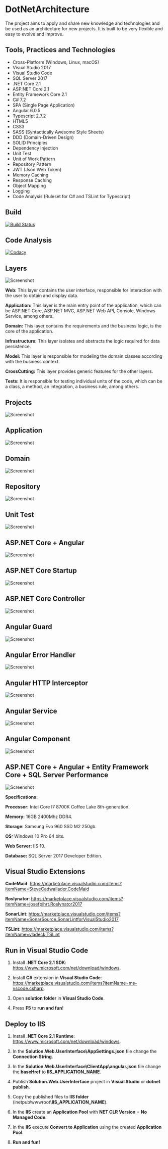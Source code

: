 # DotNetArchitecture

The project aims to apply and share new knowledge and technologies and be used as an architecture for new projects. It is built to be very flexible and easy to evolve and improve.

## Tools, Practices and Technologies

* Cross-Platform (Windows, Linux, macOS)
* Visual Studio 2017
* Visual Studio Code
* SQL Server 2017
* .NET Core 2.1
* ASP.NET Core 2.1
* Entity Framework Core 2.1
* C# 7.2
* SPA (Single Page Application)
* Angular 6.0.5
* Typescript 2.7.2
* HTML5
* CSS3
* SASS (Syntactically Awesome Style Sheets)
* DDD (Domain-Driven Design)
* SOLID Principles
* Dependency Injection
* Unit Test
* Unit of Work Pattern
* Repository Pattern
* JWT (Json Web Token)
* Memory Caching
* Response Caching
* Object Mapping
* Logging
* Code Analysis (Ruleset for C# and TSLint for Typescript)

## Build

[![Build Status](https://ci.appveyor.com/api/projects/status/17lg6pt9kf55cr1y?svg=true)](https://ci.appveyor.com/project/rafaelfgx/dotnetarchitecture)

## Code Analysis

[![Codacy](https://api.codacy.com/project/badge/Grade/6eef5f26173c4b80824a2eeb0b4f9ab9)](https://www.codacy.com/app/rafaelfgx/DotNetArchitecture?utm_source=github.com&amp;utm_medium=referral&amp;utm_content=rafaelfgx/DotNetArchitecture&amp;utm_campaign=Badge_Grade)

## Layers

![Screenshot](Screenshots/0.png)

**Web:** This layer contains the user interface, responsible for interaction with the user to obtain and display data.

**Application:** This layer is the main entry point of the application, which can be ASP.NET Core, ASP.NET MVC, ASP.NET Web API, Console, Windows Service, among others.

**Domain:** This layer contains the requirements and the business logic, is the core of the application.

**Infrastructure:** This layer isolates and abstracts the logic required for data persistence.

**Model:** This layer is responsible for modeling the domain classes according with the business context.

**CrossCutting:** This layer provides generic features for the other layers.

**Tests:** It is responsible for testing individual units of the code, which can be a class, a method, an integration, a business rule, among others.

## Projects

![Screenshot](Screenshots/1.png)

## Application

![Screenshot](Screenshots/2.png)

## Domain

![Screenshot](Screenshots/3.png)

## Repository

![Screenshot](Screenshots/4.png)

## Unit Test

![Screenshot](Screenshots/5.png)

## ASP.NET Core + Angular

![Screenshot](Screenshots/6.png)

## ASP.NET Core Startup

![Screenshot](Screenshots/7.png)

## ASP.NET Core Controller

![Screenshot](Screenshots/8.png)

## Angular Guard

![Screenshot](Screenshots/9.png)

## Angular Error Handler

![Screenshot](Screenshots/10.png)

## Angular HTTP Interceptor

![Screenshot](Screenshots/11.png)

## Angular Service

![Screenshot](Screenshots/12.png)

## Angular Component

![Screenshot](Screenshots/13.png)

## ASP.NET Core + Angular + Entity Framework Core + SQL Server Performance

![Screenshot](Screenshots/14.png)

**Specifications:**

**Processor:** Intel Core I7 8700K Coffee Lake 8th-generation.

**Memory:** 16GB 2400Mhz DDR4.

**Storage:** Samsung Evo 960 SSD M2 250gb.

**OS:** Windows 10 Pro 64 bits.

**Web Server:** IIS 10.

**Database:** SQL Server 2017 Developer Edition.

## Visual Studio Extensions

**CodeMaid**: <https://marketplace.visualstudio.com/items?itemName=SteveCadwallader.CodeMaid>

**Roslynator**: <https://marketplace.visualstudio.com/items?itemName=josefpihrt.Roslynator2017>

**SonarLint**: <https://marketplace.visualstudio.com/items?itemName=SonarSource.SonarLintforVisualStudio2017>

**TSLint**: <https://marketplace.visualstudio.com/items?itemName=vladeck.TSLint>

## Run in Visual Studio Code

1. Install **.NET Core 2.1 SDK**: <https://www.microsoft.com/net/download/windows>.

2. Install **C#** extension in **Visual Studio Code**: <https://marketplace.visualstudio.com/items?itemName=ms-vscode.csharp>.

3. Open **solution folder** in **Visual Studio Code**.

4. Press **F5** to **run and fun**!

## Deploy to IIS

1. Install **.NET Core 2.1 Runtime**: <https://www.microsoft.com/net/download/windows>.

2. In the **Solution.Web.UserInterface\AppSettings.json** file change the **Connection String**.

3. In the **Solution.Web.UserInterface\ClientApp\angular.json** file change the **baseHref** to **IIS_APPLICATION_NAME**.

4. Publish **Solution.Web.UserInterface** project in **Visual Studio** or **dotnet publish**.

5. Copy the published files to **IIS folder** (inetpub\wwwroot\\**IIS_APPLICATION_NAME**).

6. In the **IIS** create an **Application Pool** with **NET CLR Version** = **No Managed Code**.

7. In the **IIS** execute **Convert to Application** using the created **Application Pool**.

8. **Run and fun!**
